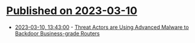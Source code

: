 # [Published on 2023-03-10](index.md)

* [2023-03-10, 13:43:00](https://soylentnews.org/article.pl?sid=23/03/09/0538201&from=rss) - [Threat Actors are Using Advanced Malware to Backdoor Business-grade Routers](https://soylentnews.org/article.pl?sid=23/03/09/0538201&from=rss)
